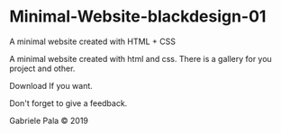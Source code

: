 # Minimal-Website-blackdesign-01
A minimal website created with HTML + CSS

A minimal website created with html and css.
There is a gallery for you project and other.

Download If you want.

Don't forget to give a feedback.

Gabriele Pala © 2019
